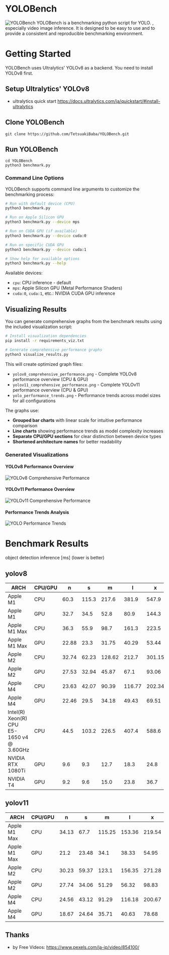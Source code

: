 # YOLOBench

![YOLOBench](teaser.webp)
YOLOBench is a benchmarking python script for YOLO. , especially video image inference. It is designed to be easy to use and to provide a consistent and reproducible benchmarking environment. 

# Getting Started
YOLOBench uses Ultralytics' YOLOv8 as a backend. You need to install YOLOv8 first. 

## Setup Ultralytics' YOLOv8
 * ultralytics quick start https://docs.ultralytics.com/ja/quickstart/#install-ultralytics

## Clone YOLOBench
```
git clone https://github.com/TetsuakiBaba/YOLOBench.git
``` 

## Run YOLOBench
```
cd YOLOBench
python3 benchmark.py
```

### Command Line Options
YOLOBench supports command line arguments to customize the benchmarking process:

```bash
# Run with default device (CPU)
python3 benchmark.py

# Run on Apple Silicon GPU
python3 benchmark.py --device mps

# Run on CUDA GPU (if available)
python3 benchmark.py --device cuda:0

# Run on specific CUDA GPU
python3 benchmark.py --device cuda:1

# Show help for available options
python3 benchmark.py --help
```

Available devices:
- `cpu`: CPU inference - default
- `mps`: Apple Silicon GPU (Metal Performance Shaders)
- `cuda:0`, `cuda:1`, etc.: NVIDIA CUDA GPU inference

## Visualizing Results

You can generate comprehensive graphs from the benchmark results using the included visualization script:

```bash
# Install visualization dependencies
pip install -r requirements_viz.txt

# Generate comprehensive performance graphs
python3 visualize_results.py
```

This will create optimized graph files:
- `yolov8_comprehensive_performance.png` - Complete YOLOv8 performance overview (CPU & GPU)
- `yolov11_comprehensive_performance.png` - Complete YOLOv11 performance overview (CPU & GPU)  
- `yolo_performance_trends.png` - Performance trends across model sizes for all configurations

The graphs use:
- **Grouped bar charts** with linear scale for intuitive performance comparison
- **Line charts** showing performance trends as model complexity increases
- **Separate CPU/GPU sections** for clear distinction between device types
- **Shortened architecture names** for better readability

### Generated Visualizations

#### YOLOv8 Performance Overview
![YOLOv8 Comprehensive Performance](yolov8_comprehensive_performance.png)

#### YOLOv11 Performance Overview
![YOLOv11 Comprehensive Performance](yolov11_comprehensive_performance.png)

#### Performance Trends Analysis
![YOLO Performance Trends](yolo_performance_trends.png)

# Benchmark Results
object detection inference [ms] (lower is better)

## yolov8 
| ARCH | CPU/GPU | n | s | m | l | x |
| --- | --- | --- | --- | --- | --- | --- |
| Apple M1 | CPU | 60.3 | 115.3 | 217.6 | 381.9 | 547.9 |
| Apple M1 | GPU | 32.7 | 34.5 | 52.8 | 80.9 | 144.3 |
| Apple M1 Max  | CPU | 36.3 | 55.9 | 98.7 | 161.3 | 223.5 |
| Apple M1 Max | GPU | 22.88 | 23.3 | 31.75 | 40.29 | 53.44 |
| Apple M2 | CPU | 32.74 | 62.23 | 128.62 | 212.7 | 301.15 |
| Apple M2 | GPU | 27.53 | 32.94 | 45.87 | 67.1 | 93.06 |
| Apple M4 | CPU | 23.63 | 42.07 | 90.39 | 116.77 | 202.34 |
| Apple M4 | GPU | 22.46 | 29.5 | 34.18 | 49.43 | 69.51 |
| Intel(R) Xeon(R) CPU E5-1650 v4 @ 3.60GHz | CPU | 44.5 | 103.2 | 226.5 | 407.4 | 588.6 |
| NVIDIA RTX 1080Ti  | GPU | 9.6 | 9.3 | 12.7 | 18.3 | 24.8 |
| NVIDIA T4  | GPU | 9.2 | 9.6 | 15.0 | 23.8 | 36.7 |

## yolov11
| ARCH | CPU/GPU | n | s | m | l | x |
| --- | --- | --- | --- | --- | --- | --- |
| Apple M1 Max | CPU | 34.13 | 67.7 | 115.25 | 153.36 | 219.54 |
| Apple M1 Max | GPU | 21.2 | 23.48 | 34.1 | 38.33 | 54.95 |
| Apple M2 | CPU | 30.23 | 59.37 | 123.1 | 156.35 | 271.28 |
| Apple M2 | GPU | 27.74 | 34.06 | 51.29 | 56.32 | 98.83 |
| Apple M4 | CPU | 24.56 | 43.12 | 91.29 | 116.18 | 200.67 |
| Apple M4 | GPU | 18.67 | 24.64 | 35.71 | 40.63 | 78.68 |


## Thanks
  * by Free Videos: https://www.pexels.com/ja-jp/video/854100/